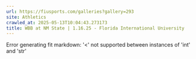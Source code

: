 ```yaml
---
url: https://fiusports.com/galleries?gallery=293
site: Athletics
crawled_at: 2025-05-13T10:04:43.273173
title: WBB at NM State | 1.16.25 - Florida International University
---
```


Error generating fit markdown: '<' not supported between instances of 'int' and 'str'